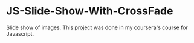 # JS-Slide-Show-With-CrossFade
Slide show of images. This project was done in my coursera's course for Javascript.
